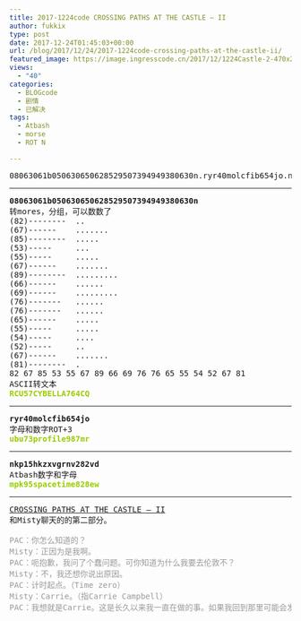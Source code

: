```yaml
---
title: 2017-1224code CROSSING PATHS AT THE CASTLE – II
author: fukkix
type: post
date: 2017-12-24T01:45:03+00:00
url: /blog/2017/12/24/2017-1224code-crossing-paths-at-the-castle-ii/
featured_image: https://image.ingresscode.cn/2017/12/1224Castle-2-470x260.jpg?x-oss-process=image/resize,m_fill,w_470,h_220
views:
  - "40"
categories:
  - BLOGcode
  - 剧情
  - 已解决
tags:
  - Atbash
  - morse
  - ROT N

---
```

<pre>08063061b050630650628529507394949380630n.ryr40molcfib654jo.nkp15hkzxvgrnv282vd<!--more--></pre>

* * *

<pre><strong>08063061b050630650628529507394949380630n 
</strong>转mores，分组，可以数数了
(82)--------  ..
(67)------    .......
(85)--------  .....
(53)-----     ... 
(55)-----     ..... 
(67)------    .......
(89)--------  ......... 
(66)------    ......
(69)------    .........
(76)-------   ......
(76)-------   ......
(65)------    .....
(55)-----     .....
(54)-----     ....
(52)-----     .. 
(67)------    .......
(81)--------  . 
82 67 85 53 55 67 89 66 69 76 76 65 55 54 52 67 81
ASCII转文本<strong>
<span style="color: #99cc00;">RCU57CYBELLA764CQ</span></strong></pre>

* * *

<pre><strong>ryr40molcfib654jo
</strong>字母和数字ROT+3<strong>
<span style="color: #99cc00;">ubu73profile987mr</span></strong></pre>

* * *

<pre><strong>nkp15hkzxvgrnv282vd
</strong>Atbash数字和字母<strong>
<span style="color: #99cc00;">mpk95spacetime828ew</span></strong></pre>

* * *

<pre><a href="http://investigate.ingress.com/2017/12/24/crossing-paths-at-the-castle-ii/">CROSSING PATHS AT THE CASTLE – II
</a>和Misty聊天的的第二部分。

<span style="color: #999999;">PAC：你怎么知道的？</span>
<span style="color: #999999;">Misty：正因为是我啊。</span>
<span style="color: #999999;">PAC：呃抱歉，我问了个蠢问题。可你知道为什么我要去伦敦不？</span>
<span style="color: #999999;">Misty：不，我还想你说出原因。</span>
<span style="color: #999999;">PAC：计时起点。（Time zero）</span>
<span style="color: #999999;">Misty：Carrie。（指Carrie Campbell）</span>
<span style="color: #999999;">PAC：我想就是Carrie。这是长久以来我一直在做的事。如果我回到那里可能会发现一些和Voynich（伏尼契）有关的东西，还有它为何让她错到如此地步。</span></pre>